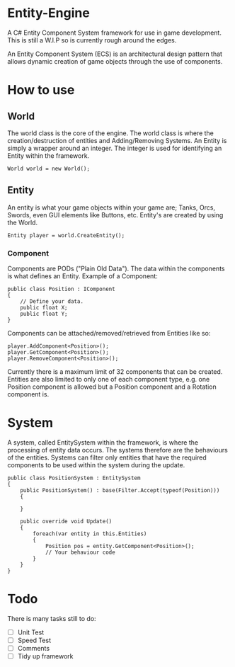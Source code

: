 # Entity-Engine
A C# Entity Component System framework for use in game development.
This is still a W.I.P so is currently rough around the edges.

An Entity Component System (ECS) is an architectural design pattern that allows dynamic creation of game objects through the use of components.

# How to use
## World
The world class is the core of the engine. The world class is where the creation/destruction of entities and Adding/Removing Systems.
An Entity is simply a wrapper around an integer. The integer is used for identifying an Entity within the framework.

	World world = new World();

## Entity
An entity is what your game objects within your game are; Tanks, Orcs, Swords, even GUI elements like Buttons, etc.
Entity's are created by using the World.

	Entity player = world.CreateEntity();

### Component
Components are PODs ("Plain Old Data"). The data within the components is what defines an Entity.
Example of a Component:

	public class Position : IComponent
	{
		// Define your data.
		public float X;
		public float Y;
	}

Components can be attached/removed/retrieved from Entities like so:

	player.AddComponent<Position>();
	player.GetComponent<Position>();
	player.RemoveComponent<Position>();

Currently there is a maximum limit of 32 components that can be created. 
Entities are also limited to only one of each component type, e.g. one Position component is allowed but a Position component and a Rotation component is.

# System
A system, called EntitySystem within the framework, is where the processing of entity data occurs.
The systems therefore are the behaviours of the entities.
Systems can filter only entities that have the required components to be used within the system during the update.

	public class PositionSystem : EntitySystem
	{
		public PositionSystem() : base(Filter.Accept(typeof(Position)))
		{

		}
		
		public override void Update()
		{
			foreach(var entity in this.Entities)
			{
				Position pos = entity.GetComponent<Position>();
				// Your behaviour code
			}
		}
	}

# Todo
There is many tasks still to do:
- [ ] Unit Test
- [ ] Speed Test
- [ ] Comments
- [ ] Tidy up framework
